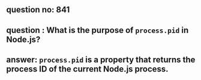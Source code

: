 
      
## question no: 841

## question : What is the purpose of `process.pid` in Node.js?

## answer: `process.pid` is a property that returns the process ID of the current Node.js process.
      